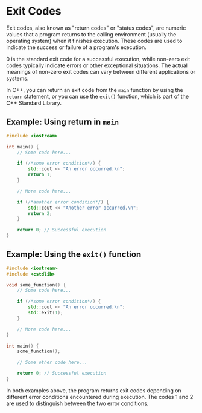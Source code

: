 # Exit Codes

Exit codes, also known as "return codes" or "status codes", are numeric values that a program returns to the calling environment (usually the operating system) when it finishes execution. These codes are used to indicate the success or failure of a program's execution.

0 is the standard exit code for a successful execution, while non-zero exit codes typically indicate errors or other exceptional situations. The actual meanings of non-zero exit codes can vary between different applications or systems.

In C++, you can return an exit code from the `main` function by using the `return` statement, or you can use the `exit()` function, which is part of the C++ Standard Library.

## Example: Using return in `main`

```cpp
#include <iostream>

int main() {
    // Some code here...

    if (/*some error condition*/) {
        std::cout << "An error occurred.\n";
        return 1;
    }

    // More code here...

    if (/*another error condition*/) {
        std::cout << "Another error occurred.\n";
        return 2;
    }

    return 0; // Successful execution
}
```

## Example: Using the `exit()` function

```cpp
#include <iostream>
#include <cstdlib>

void some_function() {
    // Some code here...

    if (/*some error condition*/) {
        std::cout << "An error occurred.\n";
        std::exit(1);
    }

    // More code here...
}

int main() {
    some_function();

    // Some other code here...

    return 0; // Successful execution
}
```

In both examples above, the program returns exit codes depending on different error conditions encountered during execution. The codes 1 and 2 are used to distinguish between the two error conditions.